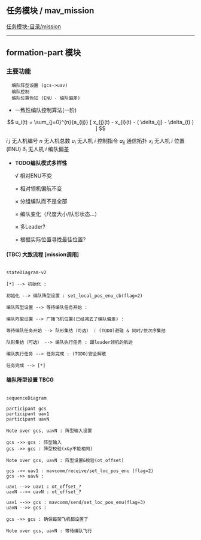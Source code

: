 
## 任务模块 / mav_mission

[任务模块-目录/mission](././../Readme_mission.md)

---
## formation-part 模块


### 主要功能

```
  编队阵型设置 (gcs->uav)
  编队控制 
  编队位置告知 (ENU - 编队偏差)
```

- 一致性编队控制算法(一阶)

$$ u_i(t) = \sum_{j=0}^{n}{a_{ij}} [ x_{j}(t) - x_{i}(t) - ( \delta_{j} - \delta_{i} ) ] $$

$i$ $j$       无人机编号
$n$           无人机总数 
$u_i$         无人机 $i$ 控制指令
$a_{ij}$      通信拓扑
$x_{i}$       无人机 $i$ 位置 (ENU)
$\delta_{i}$  无人机 $i$ 编队偏差

- **TODO编队模式多样性** 

  √ 相对ENU不变
  
  × 相对领机偏航不变

  × 分组编队而不是全部
  
  × 编队变化（尺度大小/队形状态…）

  × 多Leader?
    
  × 根据实际位置寻找最佳位置?


#### (TBC) 大致流程 [mission调用]

```Mermaid

stateDiagram-v2

[*] --> 初始化 : 

初始化 --> 编队阵型设置 : set_local_pos_enu_cb(flag=2)

编队阵型设置 --> 等待编队任务开始 : 

编队阵型设置 --> 广播飞机位置(已经减去了编队偏差) : 

等待编队任务开始 --> 队形集结（可选） : (TODO)避碰 & 同时/依次序集结 

队形集结（可选） --> 编队执行任务 : 跟leader领机的航迹

编队执行任务 --> 任务完成 : (TODO)安全解散

任务完成 --> [*]

```

#### 编队阵型设置 TBCG

```Mermaid

sequenceDiagram

participant gcs
participant uav1
participant uavN

Note over gcs, uavN : 阵型输入设置

gcs ->> gcs : 阵型输入
gcs ->> gcs : 阵型校验(x&y不能相同)

Note over gcs, uavN : 阵型设置&校验(ot_offset)

gcs ->> uav1 : mavcomm/receive/set_loc_pos_enu (flag=2)
gcs ->> uavN : 

uav1 -->> uav1 : ot_offset_?
uavN -->> uavN : ot_offset_?

uav1 -->> gcs : mavcomm/send/set_loc_pos_enu(flag=3)
uavN -->> gcs : 

gcs ->> gcs : 确保每架飞机都设置了 

Note over gcs, uavN : 等待编队飞行

```



